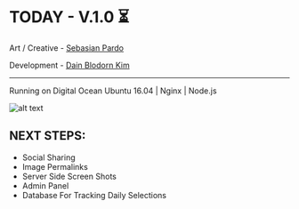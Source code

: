 # TODAY - V.1.0 ⏳

Art / Creative - [Sebasian Pardo](http://memory.is/ "Memory.is")  
  
Development - [Dain Blodorn Kim](https://dain.kim/ "Dain.Kim")

----------

Running on Digital Ocean Ubuntu 16.04 | Nginx | Node.js

![alt text](https://s3.amazonaws.com/dain-kim/wp-content/uploads/2017/10/04172450/today-sp.jpg "Today")

## NEXT STEPS:
+ Social Sharing
+ Image Permalinks
+ Server Side Screen Shots
+ Admin Panel
+ Database For Tracking Daily Selections
